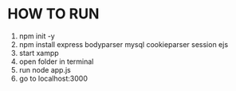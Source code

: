 # HOW TO RUN
1. npm init -y
2. npm install express bodyparser mysql cookieparser session ejs
3. start xampp
4. open folder in terminal
5. run node app.js
6. go to localhost:3000